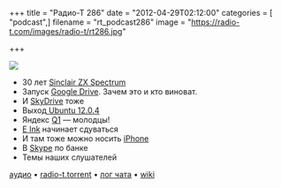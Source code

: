 +++
title = "Радио-Т 286"
date = "2012-04-29T02:12:00"
categories = [ "podcast",]
filename = "rt_podcast286"
image = "https://radio-t.com/images/radio-t/rt286.jpg"

+++

![](https://radio-t.com/images/radio-t/rt286.jpg)

- 30 лет [Sinclair ZX Spectrum](http://www.engadget.com/2012/04/23/zx-spectrum-google-doodle/)
- Запуск [Google Drive](http://habrahabr.ru/post/142750/). Зачем это и кто виноват.
- И [SkyDrive](http://mashable.com/2012/04/23/skydrive-update-100gb-storage/) тоже
- Выход[ ](http://www.blogger.com/goog_1855749673)[Ubuntu 12.0.4](http://www.theverge.com/2012/4/27/2978784/ubuntu-12-0-4-released-new-hud-interface)
- Яндекс [Q1](http://techcrunch.com/2012/04/26/yandex-q1-earnings-revenues-up-51-to-200-3m-net-income-up-53-to-43m/) — молодцы!
- [E Ink](http://www.fastcompany.com/1835676/follow-up-the-tablet-really-is-killing-the-e-reader) начинает сдуваться
- И там тоже можно носить [iPhone](http://thenextweb.com/shareables/2012/04/27/is-that-an-iphone-in-your-bra-or-are-you-just-happy-to-see-me/)
- В [Skype](http://www.theverge.com/2012/4/27/2981524/usb-tin-can-telephone-kickstarter) по банке
- Темы наших слушателей

[аудио](http://cdn.radio-t.com/rt_podcast286.mp3) • [radio-t.torrent](http://cdn.radio-t.com/torrents/rt_podcast286.mp3.torrent) • [лог чата](http://chat.radio-t.com/logs/radio-t-286.html) • [wiki](http://wiki.radio-t.com/%D0%92%D1%8B%D0%BF%D1%83%D1%81%D0%BA_286)<audio src="http://cdn.radio-t.com/rt_podcast286.mp3" preload="none"></audio>
